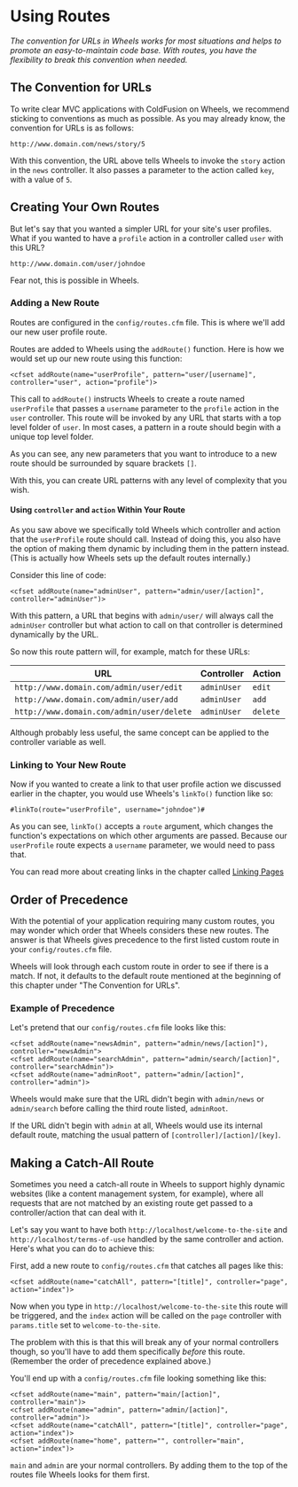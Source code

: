 # Using Routes

*The convention for URLs in Wheels works for most situations and helps to promote an easy-to-maintain code base. With routes, you have the flexibility to break this convention when needed.*

## The Convention for URLs

To write clear MVC applications with ColdFusion on Wheels, we recommend sticking to conventions as much as possible. As you may already know, the convention for URLs is as follows:

	http://www.domain.com/news/story/5

With this convention, the URL above tells Wheels to invoke the `story` action in the `news` controller. It also passes a parameter to the action called `key`, with a value of `5`.

## Creating Your Own Routes

But let's say that you wanted a simpler URL for your site's user profiles. What if you wanted to have a `profile` action in a controller called `user` with this URL?

	http://www.domain.com/user/johndoe

Fear not, this is possible in Wheels.

### Adding a New Route

Routes are configured in the `config/routes.cfm` file. This is where we'll add our new user profile route.

Routes are added to Wheels using the `addRoute()` function. Here is how we would set up our new route using this function:

	<cfset addRoute(name="userProfile", pattern="user/[username]", controller="user", action="profile")>

This call to `addRoute()` instructs Wheels to create a route named `userProfile` that passes a `username` parameter to the `profile` action in the `user` controller. This route will be invoked by any URL that starts with a top level folder of `user`. In most cases, a pattern in a route should begin with a unique top level folder.

As you can see, any new parameters that you want to introduce to a new route should be surrounded by square brackets `[]`.

With this, you can create URL patterns with any level of complexity that you wish.

#### Using `controller` and `action` Within Your Route

As you saw above we specifically told Wheels which controller and action that the `userProfile` route should call. Instead of doing this, you also have the option of making them dynamic by including them in the pattern instead. (This is actually how Wheels sets up the default routes internally.)

Consider this line of code:

	<cfset addRoute(name="adminUser", pattern="admin/user/[action]", controller="adminUser")>

With this pattern, a URL that begins with `admin/user/` will always call the `adminUser` controller but what action to call on that controller is determined dynamically by the URL.

So now this route pattern will, for example, match for these URLs:

<table>
	<thead>
		<tr>
			<th>URL</th>
			<th>Controller</th>
			<th>Action</th>
		</tr>
	</thead>
	<tbody>
		<tr>
			<td><code>http://www.domain.com/admin/user/edit</code></td>
			<td><code>adminUser</code></td>
			<td><code>edit</code></td>
		</tr>
		<tr>
			<td><code>http://www.domain.com/admin/user/add</code></td>
			<td><code>adminUser</code></td>
			<td><code>add</code></td>
		</tr>
		<tr>
			<td><code>http://www.domain.com/admin/user/delete</code></td>
			<td><code>adminUser</code></td>
			<td><code>delete</code></td>
		</tr>
	</tbody>
</table>

Although probably less useful, the same concept can be applied to the controller variable as well.

### Linking to Your New Route

Now if you wanted to create a link to that user profile action we discussed earlier in the chapter, you would use Wheels's `linkTo()` function like so:

	#linkTo(route="userProfile", username="johndoe")#

As you can see, `linkTo()` accepts a `route` argument, which changes the function's expectations on which other arguments are passed. Because our `userProfile` route expects a `username` parameter, we would need to pass that.

You can read more about creating links in the chapter called [Linking Pages][1]

## Order of Precedence

With the potential of your application requiring many custom routes, you may wonder which order that Wheels considers these new routes. The answer is that Wheels gives precedence to the first listed custom route in your `config/routes.cfm` file.

Wheels will look through each custom route in order to see if there is a match. If not, it defaults to the default route mentioned at the beginning of this chapter under "The Convention for URLs".

### Example of Precedence

Let's pretend that our `config/routes.cfm` file looks like this:

	<cfset addRoute(name="newsAdmin", pattern="admin/news/[action]"), controller="newsAdmin">
	<cfset addRoute(name="searchAdmin", pattern="admin/search/[action]", controller="searchAdmin")>
	<cfset addRoute(name="adminRoot", pattern="admin/[action]", controller="admin")>

Wheels would make sure that the URL didn't begin with `admin/news` or `admin/search` before calling the third route listed, `adminRoot`.

If the URL didn't begin with `admin` at all, Wheels would use its internal default route, matching the usual pattern of `[controller]/[action]/[key]`.

## Making a Catch-All Route

Sometimes you need a catch-all route in Wheels to support highly dynamic websites (like a content management system, for example), where all requests that are not matched by an existing route get passed to a controller/action that can deal with it.

Let's say you want to have both `http://localhost/welcome-to-the-site` and `http://localhost/terms-of-use` handled by the same controller and action. Here's what you can do to achieve this:

First, add a new route to `config/routes.cfm` that catches all pages like this:

	<cfset addRoute(name="catchAll", pattern="[title]", controller="page", action="index")>

Now when you type in `http://localhost/welcome-to-the-site` this route will be triggered, and the `index` action will be called on the `page` controller with `params.title` set to `welcome-to-the-site`.

The problem with this is that this will break any of your normal controllers though, so you'll have to add them specifically *before* this route. (Remember the order of precedence explained above.)

You'll end up with a `config/routes.cfm` file looking something like this:

	<cfset addRoute(name="main", pattern="main/[action]", controller="main")>
	<cfset addRoute(name="admin", pattern="admin/[action]", controller="admin")>
	<cfset addRoute(name="catchAll", pattern="[title]", controller="page", action="index")>
	<cfset addRoute(name="home", pattern="", controller="main", action="index")>

`main` and `admin` are your normal controllers. By adding them to the top of the routes file Wheels looks for them first.

[1]: Linking%20Pages.md